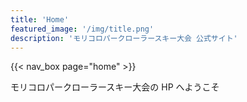 ```yaml
---
title: 'Home'
featured_image: '/img/title.png'
description: 'モリコロパークローラースキー大会 公式サイト'
---
```


<!-- ここだけ殆どhtmlで書いてしまってます．．．-->

<!-- nav_boxの書き方も汚いので，新しく項目を追加したらnav_box.htmlを直接変更しないとナビゲーションができません-->

{{< nav_box page="home" >}}

モリコロパークローラースキー大会の HP へようこそ

<!--
{{< highlight_box title="aiueo" >}}
ローラーシッティングスキー<br>
体験会開催決定！！
{{< /highlight_box >}}


{{< image src="img/sitting_ski_2022.png">}}

<div class="cf ph3 ph5-l pv3 pv4-l f4 tc-l measure-wide lh-copy center">
    <iframe width="100%" height="315" src="https://www.youtube.com/embed/I8MAywPJSTU" title="YouTube video player" frameborder="0" allow="accelerometer; autoplay; clipboard-write; encrypted-media; gyroscope; picture-in-picture" allowfullscreen></iframe>
</div>

<p style="text-align:center">詳しくは<a href="/post/sitting_ski_2022/">お知らせ</a>へ</p>

-->
